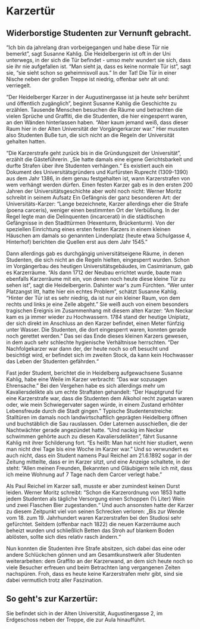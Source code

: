 # Karzertür

## Widerborstige Studenten zur Vernunft gebracht.

“Ich bin da jahrelang dran vorbeigegangen und habe diese Tür nie bemerkt”, sagt Susanne Kahlig. Die Heidelbergerin ist oft in der Uni unterwegs, in der sich die Tür befindet - umso mehr wundert sie sich, dass sie ihr nie aufgefallen ist. “Man sieht ja, dass es keine normale Tür ist”, sagt sie, “sie sieht schon so geheimnisvoll aus.” In der Tat! Die Tür in einer Nische neben der großen Treppe ist niedrig, offenbar sehr alt und: verriegelt.

“Der Heidelberger Karzer in der Augustinergasse ist ja heute sehr berühmt und öffentlich zugänglich”, beginnt Susanne Kahlig die Geschichte zu erzählen. Tausende Menschen besuchen die Räume und betrachten die vielen Sprüche und Graffiti, die die Studenten, die hier eingesperrt waren, an den Wänden hinterlassen haben. “Aber kaum jemand weiß, dass dieser Raum hier in der Alten Universität der Vorgängerkarzer war.” Hier mussten also Studenten Buße tun, die sich nicht an die Regeln der Universität gehalten hatten.

“Die Karzerstrafe geht zurück bis in die Gründungszeit der Universität”, erzählt die Gästeführerin. „Sie hatte damals eine eigene Gerichtsbarkeit und durfte Strafen über ihre Studenten verhängen.“ Es existiert auch ein Dokument des Universitätsgründers und Kurfürsten Ruprecht (1309-1390) aus dem Jahr 1386, in dem genau festgehalten ist, wann Karzerstrafen von wem verhängt werden dürfen. Einen festen Karzer gab es in den ersten 200 Jahren der Universitätsgeschichte aber wohl noch nicht: Werner Moritz schreibt in seinem Aufsatz Ein Gefängnis der ganz besonderen Art: der Universitäts-Karzer: “Lange bezeichnete, Karzer allerdings eher die Strafe (poena carceris), weniger einen bestimmten Ort der Verbüßung. In der Regel legte man die Delinquenten (incarcerati) in die städtischen Gefängnisse in den Stadttürmen (Hexenturm, Brückenturm). Von der speziellen Einrichtung eines ersten festen Karzers in einem kleinen Häuschen am damals so genannten Lindenplatz (heute etwa Schulgasse 4, Hinterhof) berichten die Quellen erst aus dem Jahr 1545.”

Dann allerdings gab es durchgängig universitätseigene Räume, in denen Studenten, die sich nicht an die Regeln hielten, eingesperrt wurden. Schon im Vorgängerbau des heutigen Universitätsgebäudes, im Casimirianum, gab es Karzerräume. “Als dann 1712 der Neubau errichtet wurde, baute man ebenfalls Karzerräume mit ein, von denen noch heute diese kleine Tür zu sehen ist”, sagt die Heidelbergerin. Dahinter war's zum Fürchten. “Wer unter Platzangst litt, hatte hier ein echtes Problem”, schätzt Susanne Kahlig. “Hinter der Tür ist es sehr niedrig, da ist nur ein kleiner Raum, von dem rechts und links je eine Zelle abgeht.” Sie weiß auch von einem besonders tragischen Ereignis im Zusammenhang mit diesem alten Karzer: “Am Neckar kam es ja immer wieder zu Hochwassern. 1784 stand der heutige Uniplatz, der sich direkt im Anschluss an den Karzer befindet, einen Meter fünfzig unter Wasser. Die Studenten, die dort eingesperrt waren, konnten gerade noch gerettet werden.” Das sei das Ende dieses kleinen Karzers gewesen, in dem auch sehr schlechte hygienische Verhältnisse herrschten. “Der Nachfolgekarzer war dann der, der heute noch so oft besucht und besichtigt wird, er befindet sich im zweiten Stock, da kann kein Hochwasser das Leben der Studenten gefährden.“

Fast jeder Student, berichtet die in Heidelberg aufgewachsene Susanne Kahlig, habe eine Weile im Karzer verbracht: “Das war sozusagen Ehrensache.” Bei den Vergehen habe es sich allerdings mehr um Kavaliersdelikte als um echte Straftaten gehandelt: “Der Hauptgrund für eine Karzerstrafe war, dass die Studenten dem Alkohol recht zugetan waren oder, wie mein Schwiegervater sagen würde, in einem Zustand erhöhter Lebensfreude durch die Stadt gingen.” Typische Studentenstreiche: Stalltüren im damals noch landwirtschaftlich geprägten Heidelberg öffnen und buchstäblich die Sau rauslassen. Oder Laternen ausschießen, die der Nachtwächter gerade angezündet hatte. “Und nackig im Neckar schwimmen gehörte auch zu diesen Kavaliersdelikten”, fährt Susanne Kahlig mit ihrer Schilderung fort. “Es heißt: Man hat nicht hier studiert, wenn man nicht drei Tage bis eine Woche im Karzer war.” Und so verwundert es auch nicht, dass ein Student namens Paul Reichel am 21.6.1892 sogar in der Zeitung mitteilte, dass er im Karzer sitzt, und eine Anzeige schaltete, in der steht: “Allen meinen Freunden, Bekannten und Gläubigern teile ich mit, dass ich meine Wohnung auf 7 Tage nach dem Carcer verlegt habe.”

Als Paul Reichel im Karzer saß, musste er aber zumindest keinen Durst leiden. Werner Moritz schreibt: “Schon die Karzerordnung von 1853 hatte jedem Studenten als tägliche Versorgung einen Schoppen (½ Liter) Wein und zwei Flaschen Bier zugestanden.“ Und auch ansonsten hatte der Karzer zu diesem Zeitpunkt viel von seinen Schrecken verloren: „Bis zur Wende vom 18. zum 19. Jahrhundert waren Karzerstrafen bei den Studiosi sehr gefürchtet. Seitdem (offenbar nach 1822) die neuen Karzerräume auch beheizt wurden und schließlich Betten das Stroh auf blankem Boden ablösten, sollte sich dies relativ rasch ändern.“

Nun konnten die Studenten ihre Strafe absitzen, sich dabei das eine oder andere Schlückchen gönnen und am Gesamtkunstwerk aller Studenten weiterarbeiten: dem Graffito an der Karzerwand, an dem sich heute noch so viele Besucher erfreuen und beim Betrachten lang vergangenen Zeiten nachspüren. Froh, dass es heute keine Karzerstrafen mehr gibt, sind sie dabei vermutlich trotz aller Faszination.

## So geht's zur Karzertür: 

Sie befindet sich in der Alten Universität, Augustinergasse 2, im Erdgeschoss neben der Treppe, die zur Aula hinaufführt.
